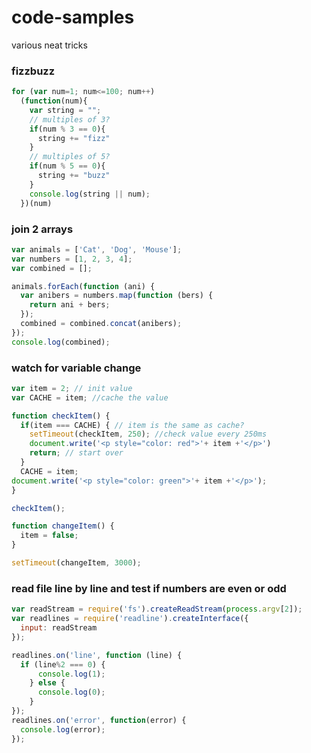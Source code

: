 # code-samples
various neat tricks

### fizzbuzz

```javascript
for (var num=1; num<=100; num++)
  (function(num){
    var string = "";
    // multiples of 3?
    if(num % 3 == 0){
      string += "fizz"
    }
    // multiples of 5?
    if(num % 5 == 0){
      string += "buzz"
    }
    console.log(string || num);
  })(num)
```

### join 2 arrays

```javascript
var animals = ['Cat', 'Dog', 'Mouse'];
var numbers = [1, 2, 3, 4];
var combined = [];

animals.forEach(function (ani) {
  var anibers = numbers.map(function (bers) {
    return ani + bers;
  });
  combined = combined.concat(anibers);
});
console.log(combined);
```
### watch for variable change
```javascript
var item = 2; // init value
var CACHE = item; //cache the value

function checkItem() {
  if(item === CACHE) { // item is the same as cache?
    setTimeout(checkItem, 250); //check value every 250ms
    document.write('<p style="color: red">'+ item +'</p>')
    return; // start over
  }
  CACHE = item;
document.write('<p style="color: green">'+ item +'</p>');
}

checkItem();

function changeItem() {
  item = false;
}

setTimeout(changeItem, 3000);
```
### read file line by line and test if numbers are even or odd

```javascript
var readStream = require('fs').createReadStream(process.argv[2]);
var readlines = require('readline').createInterface({
  input: readStream
});

readlines.on('line', function (line) {
  if (line%2 === 0) {
      console.log(1);
    } else {
      console.log(0);
    }
});
readlines.on('error', function(error) {
  console.log(error);
});
```
